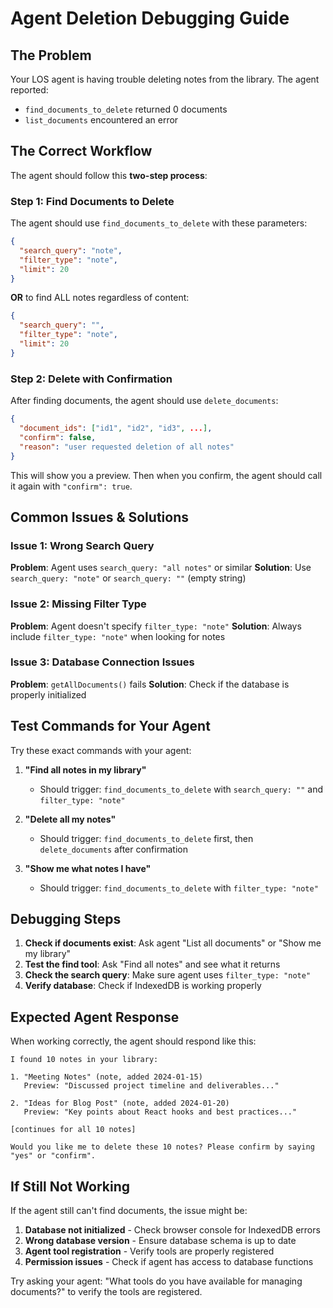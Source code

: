 # Agent Deletion Debugging Guide

## The Problem
Your LOS agent is having trouble deleting notes from the library. The agent reported:
- `find_documents_to_delete` returned 0 documents
- `list_documents` encountered an error

## The Correct Workflow
The agent should follow this **two-step process**:

### Step 1: Find Documents to Delete
The agent should use `find_documents_to_delete` with these parameters:

```json
{
  "search_query": "note",
  "filter_type": "note", 
  "limit": 20
}
```

**OR** to find ALL notes regardless of content:

```json
{
  "search_query": "",
  "filter_type": "note",
  "limit": 20
}
```

### Step 2: Delete with Confirmation
After finding documents, the agent should use `delete_documents`:

```json
{
  "document_ids": ["id1", "id2", "id3", ...],
  "confirm": false,
  "reason": "user requested deletion of all notes"
}
```

This will show you a preview. Then when you confirm, the agent should call it again with `"confirm": true`.

## Common Issues & Solutions

### Issue 1: Wrong Search Query
**Problem**: Agent uses `search_query: "all notes"` or similar
**Solution**: Use `search_query: "note"` or `search_query: ""` (empty string)

### Issue 2: Missing Filter Type
**Problem**: Agent doesn't specify `filter_type: "note"`
**Solution**: Always include `filter_type: "note"` when looking for notes

### Issue 3: Database Connection Issues
**Problem**: `getAllDocuments()` fails
**Solution**: Check if the database is properly initialized

## Test Commands for Your Agent

Try these exact commands with your agent:

1. **"Find all notes in my library"**
   - Should trigger: `find_documents_to_delete` with `search_query: ""` and `filter_type: "note"`

2. **"Delete all my notes"**
   - Should trigger: `find_documents_to_delete` first, then `delete_documents` after confirmation

3. **"Show me what notes I have"**
   - Should trigger: `find_documents_to_delete` with `filter_type: "note"`

## Debugging Steps

1. **Check if documents exist**: Ask agent "List all documents" or "Show me my library"
2. **Test the find tool**: Ask "Find all notes" and see what it returns
3. **Check the search query**: Make sure agent uses `filter_type: "note"`
4. **Verify database**: Check if IndexedDB is working properly

## Expected Agent Response

When working correctly, the agent should respond like this:

```
I found 10 notes in your library:

1. "Meeting Notes" (note, added 2024-01-15)
   Preview: "Discussed project timeline and deliverables..."

2. "Ideas for Blog Post" (note, added 2024-01-20)
   Preview: "Key points about React hooks and best practices..."

[continues for all 10 notes]

Would you like me to delete these 10 notes? Please confirm by saying "yes" or "confirm".
```

## If Still Not Working

If the agent still can't find documents, the issue might be:

1. **Database not initialized** - Check browser console for IndexedDB errors
2. **Wrong database version** - Ensure database schema is up to date
3. **Agent tool registration** - Verify tools are properly registered
4. **Permission issues** - Check if agent has access to database functions

Try asking your agent: "What tools do you have available for managing documents?" to verify the tools are registered.
